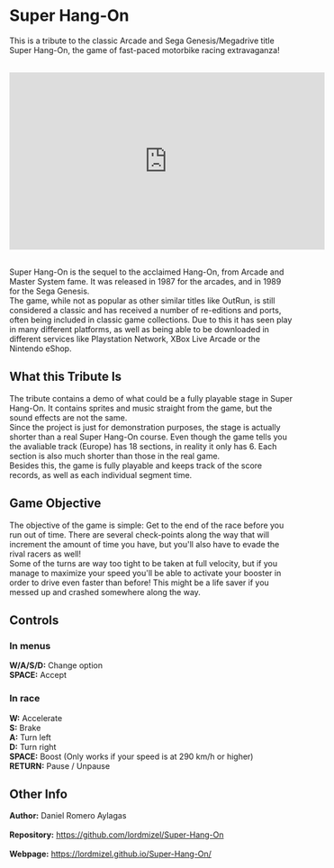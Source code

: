 # Super Hang-On

This is a tribute to the classic Arcade and Sega Genesis/Megadrive title Super Hang-On, the game of fast-paced motorbike racing extravaganza! <br /><br />

<iframe width="560" height="315" src="https://www.youtube.com/embed/watch?v=E6BIzS0WdhU" frameborder="0" allowfullscreen></iframe><br /><br />
  
Super Hang-On is the sequel to the acclaimed Hang-On, from Arcade and Master System fame. It was released in 1987 for the arcades, and in 1989 for the Sega Genesis. <br />
The game, while not as popular as other similar titles like OutRun, is still considered a classic and has received a number of re-editions and ports, often being included in classic game collections. Due to this it has seen play in many different platforms, as well as being able to be downloaded in different services like Playstation Network, XBox Live Arcade or the Nintendo eShop. 

## What this Tribute Is

The tribute contains a demo of what could be a fully playable stage in Super Hang-On. It contains sprites and music straight from the game, but the sound effects are not the same.<br />
Since the project is just for demonstration purposes, the stage is actually shorter than a real Super Hang-On course. Even though the game tells you the avaliable track (Europe) has 18 sections, in reality it only has 6. Each section is also much shorter than those in the real game.<br />
Besides this, the game is fully playable and keeps track of the score records, as well as each individual segment time.<br />

## Game Objective

The objective of the game is simple: Get to the end of the race before you run out of time. There are several check-points along the way that will increment the amount of time you have, but you'll also have to evade the rival racers as well!<br />
Some of the turns are way too tight to be taken at full velocity, but if you manage to maximize your speed you'll be able to activate your booster in order to drive even faster than before! This might be a life saver if you messed up and crashed somewhere along the way.

## Controls

### In menus

<b>W/A/S/D:</b> Change option<br />
<b>SPACE:</b> Accept

### In race

<b>W:</b> Accelerate<br />
<b>S:</b> Brake<br />
<b>A:</b> Turn left<br />
<b>D:</b> Turn right<br />
<b>SPACE:</b> Boost (Only works if your speed is at 290 km/h or higher)<br />
<b>RETURN:</b> Pause / Unpause<br />

## Other Info

<b>Author:</b> Daniel Romero Aylagas <br /><br />
<b>Repository:</b> https://github.com/lordmizel/Super-Hang-On<br /><br />
<b>Webpage:</b> https://lordmizel.github.io/Super-Hang-On/<br /><br />
